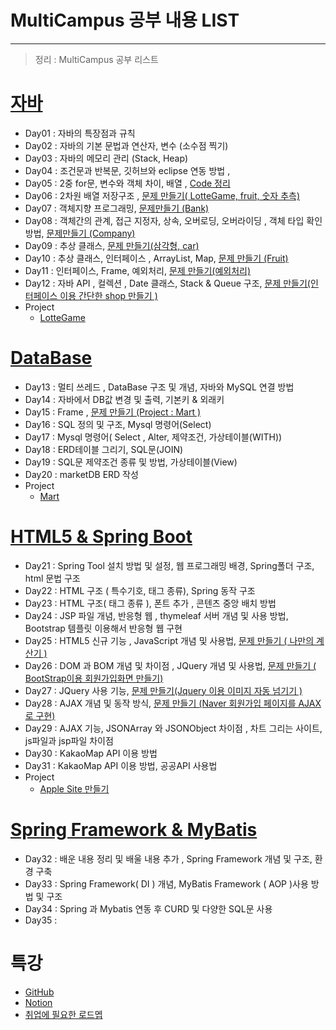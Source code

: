 # MultiCampus 공부 내용 LIST

---

> 정리 : MultiCampus 공부 리스트

# [자바 ](https://github.com/wonyoung0207/TIL/tree/master/MultiCampus/Java)

- Day01 : 자바의 특장점과 규칙
- Day02 : 자바의 기본 문법과 연산자, 변수 (소수점 찍기)
- Day03 : 자바의 메모리 관리 (Stack, Heap) 
- Day04 : 조건문과 반복문, 깃허브와 eclipse 연동 방법 , 
- Day05 : 2중 for문, 변수와 객체 차이, 배열  , [Code 정리](https://github.com/wonyoung0207/TIL/tree/master/MultiCampus/Java/Day05)
- Day06 : 2차원 배열 저장구조 , [문제 만들기( LotteGame, fruit, 숫자 추측)](https://github.com/wonyoung0207/TIL/tree/master/MultiCampus/Java/Day06) 
- Day07 : 객체지향 프로그래밍, [문제만들기 (Bank)](https://github.com/wonyoung0207/TIL/blob/master/MultiCampus/Java/Day07/bank.java) 
- Day08 : 객체간의 관계, 접근 지정자, 상속, 오버로딩, 오버라이딩 , 객체 타입 확인방법, [문제만들기 (Company)](https://github.com/wonyoung0207/TIL/blob/master/MultiCampus/Java/Day08)
- Day09 : 추상 클래스, [문제 만들기(삼각형, car)](https://github.com/wonyoung0207/TIL/tree/master/MultiCampus/Java/Day09) 
- Day10 : 추상 클래스, 인터페이스 , ArrayList, Map, [문제 만들기 (Fruit)](https://github.com/wonyoung0207/TIL/tree/master/MultiCampus/Java/Day10) 
- Day11 : 인터페이스, Frame, 예외처리, [문제 만들기(예외처리)](https://github.com/wonyoung0207/TIL/tree/master/MultiCampus/Java/Day11_ws)
- Day12 : 자바 API , 컬렉션 , Date 클래스, Stack & Queue 구조, [문제 만들기(인터페이스 이용 간단한 shop 만들기 )](https://github.com/wonyoung0207/TIL/tree/master/MultiCampus/Java/Day12_ws)
- Project
  - [LotteGame](https://github.com/wonyoung0207/TIL/tree/master/MultiCampus/Project_LotteGame)


# [DataBase](https://github.com/wonyoung0207/TIL/tree/master/MultiCampus/SQL/)

- Day13 : 멀티 쓰레드 , DataBase 구조 및 개념, 자바와 MySQL 연결 방법
- Day14 : 자바에서 DB값 변경 및 출력, 기본키 & 외래키 
- Day15 : Frame , [문제 만들기 (Project : Mart )](https://github.com/wonyoung0207/TIL/tree/master/MultiCampus/Java/Day15_MartProject)
- Day16 : SQL 정의 및 구조, Mysql 명령어(Select) 
- Day17 : Mysql 명령어( Select , Alter, 제약조건, 가상테이블(WITH)) 
- Day18 : ERD테이블 그리기, SQL문(JOIN)
- Day19 : SQL문 제약조건 종류 및 방법, 가상테이블(View)
- Day20 : marketDB ERD 작성 
- Project
  - [Mart](https://github.com/wonyoung0207/TIL/tree/master/MultiCampus/Project_Mysql_Java_Connection)


# [HTML5 & Spring Boot](https://github.com/wonyoung0207/TIL/tree/master/MultiCampus/Spring%20Boot)

- Day21 : Spring Tool 설치 방법 및 설정, 웹 프로그래밍 배경, Spring폴더 구조, html 문법 구조
- Day22 : HTML 구조 ( 특수기호, 태그 종류), Spring 동작 구조
- Day23 : HTML 구조( 태그 종류 ), 폰트 추가 , 콘텐츠 중앙 배치 방법
- Day24 : JSP 파일 개념, 반응형 웹 , thymeleaf 서버 개념 및 사용 방법, Bootstrap 템플릿 이용해서 반응형 웹 구현 
- Day25 : HTML5 신규 기능 , JavaScript 개념 및 사용법, [문제 만들기 ( 나만의 계산기 )](https://github.com/wonyoung0207/TIL/blob/master/MultiCampus/Spring%20Framwork%20Code/05.%20JavaScript/templates/js/js07.html)
- Day26 : DOM 과 BOM 개념 및 차이점 , JQuery 개념 및 사용법, [문제 만들기 ( BootStrap이용 회원가입화면 만들기) ](https://github.com/wonyoung0207/TIL/blob/master/MultiCampus/Spring%20Framwork%20Code/06.%20JQuery/template/jq04.html)
- Day27 : JQuery 사용 기능, [문제 만들기(Jquery 이용 이미지 자동 넘기기 )](https://github.com/wonyoung0207/TIL/blob/master/MultiCampus/Spring%20Framwork%20Code/06.%20JQuery/template/jq15.html)
- Day28 : AJAX 개념 및 동작 방식, [문제 만들기 (Naver 회원가입 페이지를 AJAX로 구현)](https://github.com/wonyoung0207/TIL/blob/master/MultiCampus/Spring%20Framwork%20Code/07.%20AJAX/templates/aj04.html)
- Day29 : AJAX 기능, JSONArray 와 JSONObject 차이점 , 차트 그리는 사이트, js파일과 jsp파일 차이점
- Day30 : KakaoMap API 이용 방법
- Day31 : KakaoMap API 이용 방법, 공공API 사용법 
- Project 
  - [Apple Site 만들기 ](https://github.com/wonyoung0207/TIL/tree/master/MultiCampus/Project_AppleSite)


# [Spring Framework & MyBatis](https://github.com/wonyoung0207/TIL/tree/master/MultiCampus/Spring%20Framework%20%26%20MyBatis)

- Day32 : 배운 내용 정리 및 배울 내용 추가 , Spring Framework 개념 및 구조, 환경 구축 
- Day33 : Spring Framework( DI )  개념, MyBatis Framework ( AOP )사용 방법 및 구조 
- Day34 : Spring 과 Mybatis 연동 후 CURD 및 다양한 SQL문 사용 
- Day35 : 

# 특강

- [GitHub]()
- [Notion]()
- [취업에 필요한 로드멥]()